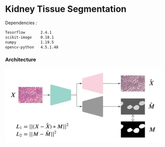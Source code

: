 # Kidney Tissue Segmentation

Dependencies : 
```
Tesorflow       2.4.1
scikit-image    0.18.1
numpy           1.19.5
opencv-python   4.5.1.48
```

### Architecture

![arc](https://github.com/l3th4l/kidney_tissue_segmentation/blob/master/images/Architecture.jpeg)
